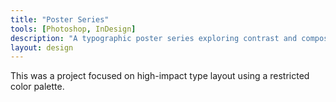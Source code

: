 ```yaml
---
title: "Poster Series"
tools: [Photoshop, InDesign]
description: "A typographic poster series exploring contrast and composition."
layout: design
---
```


This was a project focused on high-impact type layout using a restricted color palette.